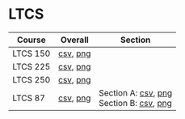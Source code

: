 # LTCS

| Course | Overall | Section |
| ------ | ------- | ------- |
| LTCS 150 | [csv](https://github.com/UCSD-Historical-Enrollment-Data/2024Spring/blob/main/overall/LTCS%20150.csv), [png](https://raw.githubusercontent.com/UCSD-Historical-Enrollment-Data/2024Spring/main/plot_overall/LTCS%20150.png) |  |
| LTCS 225 | [csv](https://github.com/UCSD-Historical-Enrollment-Data/2024Spring/blob/main/overall/LTCS%20225.csv), [png](https://raw.githubusercontent.com/UCSD-Historical-Enrollment-Data/2024Spring/main/plot_overall/LTCS%20225.png) |  |
| LTCS 250 | [csv](https://github.com/UCSD-Historical-Enrollment-Data/2024Spring/blob/main/overall/LTCS%20250.csv), [png](https://raw.githubusercontent.com/UCSD-Historical-Enrollment-Data/2024Spring/main/plot_overall/LTCS%20250.png) |  |
| LTCS 87 | [csv](https://github.com/UCSD-Historical-Enrollment-Data/2024Spring/blob/main/overall/LTCS%2087.csv), [png](https://raw.githubusercontent.com/UCSD-Historical-Enrollment-Data/2024Spring/main/plot_overall/LTCS%2087.png) | Section A: [csv](https://github.com/UCSD-Historical-Enrollment-Data/2024Spring/blob/main/section/LTCS%2087_A.csv), [png](https://raw.githubusercontent.com/UCSD-Historical-Enrollment-Data/2024Spring/main/plot_section/LTCS%2087_A.png)<br>Section B: [csv](https://github.com/UCSD-Historical-Enrollment-Data/2024Spring/blob/main/section/LTCS%2087_B.csv), [png](https://raw.githubusercontent.com/UCSD-Historical-Enrollment-Data/2024Spring/main/plot_section/LTCS%2087_B.png) |
